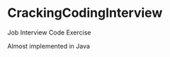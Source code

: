CrackingCodingInterview
=======================

Job Interview Code Exercise

Almost implemented in Java
